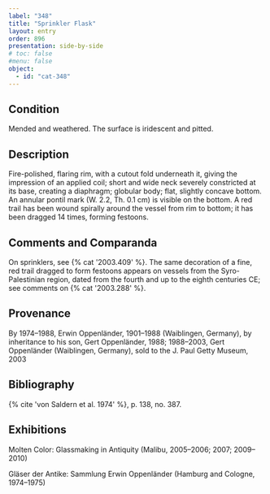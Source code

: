 ```yaml
---
label: "348"
title: "Sprinkler Flask"
layout: entry
order: 896
presentation: side-by-side
# toc: false
#menu: false 
object:
  - id: "cat-348"
---
```


## Condition

Mended and weathered. The surface is iridescent and pitted.

## Description

Fire-polished, flaring rim, with a cutout fold underneath it, giving the impression of an applied coil; short and wide neck severely constricted at its base, creating a diaphragm; globular body; flat, slightly concave bottom. An annular pontil mark (W. 2.2, Th. 0.1 cm) is visible on the bottom. A red trail has been wound spirally around the vessel from rim to bottom; it has been dragged 14 times, forming festoons.

## Comments and Comparanda

On sprinklers, see {% cat '2003.409' %}. The same decoration of a fine, red trail dragged to form festoons appears on vessels from the Syro-Palestinian region, dated from the fourth and up to the eighth centuries CE; see comments on {% cat '2003.288' %}.

## Provenance

By 1974–1988, Erwin Oppenländer, 1901–1988 (Waiblingen, Germany), by inheritance to his son, Gert Oppenländer, 1988; 1988–2003, Gert Oppenländer (Waiblingen, Germany), sold to the J. Paul Getty Museum, 2003

## Bibliography

{% cite 'von Saldern et al. 1974' %}, p. 138, no. 387.

## Exhibitions

Molten Color: Glassmaking in Antiquity (Malibu, 2005–2006; 2007; 2009–2010)

Gläser der Antike: Sammlung Erwin Oppenländer (Hamburg and Cologne, 1974–1975)